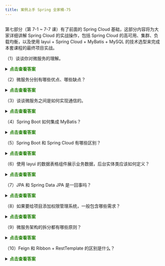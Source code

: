 ```yaml
---
title: 案例上手 Spring 全家桶-75
---
```

<article id="topicContainer" class="column_content"><h2 class="topic_title"></h2><div><p>第七部分（第 7-1 ~ 7-7 课）有了前面的 Spring Cloud 基础，这部分内容将为大家详细讲解 Spring Cloud 的实战操作，包括 Spring Cloud 的高可用、集群、负载均衡，以及使用 layui + Spring Cloud + MyBatis + MySQL 的技术选型来完成本套课程的最终项目实战。</p>
<p>（1）谈谈你对微服务的理解。</p>
<p><details stylecolor=red>
    <summary><b><font color=207f06>点击查看答案</font></b></summary>
    <p></p>
<ul>
<li>简单来说，微服务就是将一个单体应用拆分成若干个小型的服务，协同完成系统功能的一种架构模式，在系统架构层面进行解耦合，将一个复杂问题拆分成若干个简单问题。这样的好处是对于每一个简单问题，开发、维护、部署的难度就降低了很多，可以实现自治，可自主选择最合适的技术框架，提高了项目开发的灵活性。</li>
<li>微服务架构不仅是单纯的拆分，拆分之后的各个微服务之间还要进行通信，否则就无法协同完成需求，也就失去了拆分的意义。不同的微服务之间可以通过某种协议进行通信，相互调用、协同完成功能，并且各服务之间只需要制定统一的协议即可，至于每个微服务是用什么技术框架来实现的，统统不需要关心。这种松耦合的方式使得开发、部署都变得更加灵活，同时系统更容易扩展，降低了开发、运维的难度。</p><dl>
    <dt></dt>
    <dd></dd></dl></details></li>
</ul>
<p>（2）微服务分别有哪些优点、哪些缺点？</p>
<p><details stylecolor=red>
    <summary><b><font color=207f06>点击查看答案</font></b></summary>
    <p>微服务的优点：</p>
<ul>
<li>各个服务之间实现了松耦合，彼此之间不需要关注对方是用什么语言，什么技术开发的，只需要保证自己的接口可以正常访问，通过标准协议可以访问其他微服务的接口即可。</li>
<li>各个微服务之间是独立自治的，只需要专注于做好自己的业务，开发和维护不会影响到其他的微服务，这和单体架构中“牵一发而动全身”相比是有很大优势的。</li>
<li>微服务是一个去中心化的架构方式，相当于用零件去拼接一台机器，如果某个零件出现问题，可以随时进行替换从而保证机器的正常运转，微服务就相当于零件，整个项目就相当于零件组成的机器。</li>
</ul>
<p>微服务的不足：</p>
<ul>
<li>各个服务之间是通过远程调用的方式来完成协作任务的，如果因为某些原因导致远程调用出现问题，导致微服务不可用，就有可能产生级联反应，造成整个系统崩溃。</li>
<li>如果某个需求需要调用多个微服务，如何来保证数据的一致性是一个比较大的问题，这就给给分布式事务处理带来了挑战。</li>
<li>相比较于单体应用开发，微服务的学习难度会增加，对于加入团队的新员工来讲，如何快速掌握上手微服务架构，是他需要面对的问题。</p><dl>
    <dt></dt>
    <dd></dd></dl></details></li>
</ul>
<p>（3）谈谈微服务之间是如何实现通信的。</p>
<p><details stylecolor=red>
    <summary><b><font color=207f06>点击查看答案</font></b></summary>
    <p>远程过程调用（Remote Procedure Invocation）也就是我们常说的服务的注册与发现，直接通过远程过程调用来访问别的 service。</p>
<ul>
<li>优点：简单，因为没有中间件代理，系统更简单。</li>
<li>缺点：只支持请求/响应的模式，不支持其他类型，比如通知、请求/异步响应、发布/订阅、发布/异步响应降低了可用性，因为客户端和服务端在请求过程中必须都是可用的。</li>
</ul>
<p>使用异步消息来做服务间通信，服务间通过消息管道来交换消息，从而通信。</p>
    <dl>
        <dt></dt>
        <dd></dd></dl>
</details></p>
<p>（4）Spring Boot 如何集成 MyBatis？</p>
<p><details stylecolor=red>
    <summary><b><font color=207f06>点击查看答案</font></b></summary>
    <p></p>
<ul>
<li>添加 MyBatis 的 starter maven 依赖</li>
</ul>
<pre><code class="xml language-xml">&lt;dependency&gt;
   &lt;groupId&gt;org.mybatis.spring.boot&lt;/groupId&gt;
   &lt;artifactId&gt;mybatis-spring-boot-starter&lt;/artifactId&gt;
&lt;/dependency&gt;
</code></pre>
<ul>
<li>在 application.yml 配置数据源信息</li>
</ul>
<pre><code class="yaml language-yaml">spring:
  datasource:
    url: jdbc:mysql://localhost:3306/test?useUnicode=true&amp;characterEncoding=UTF-8
    username: root
    password: 19900310
    driver-class-name: com.mysql.cj.jdbc.Driver
mybatis:
  mapper-locations: classpath:/mapping/*.xml
  type-aliases-package: com.southwind.entity
</code></pre>
<ul>
<li>在启动类添加 @MapperScan 注解</li>
</ul>
<pre><code class="java language-java">@SpringBootApplication
@MapperScan("com.southwind.repository")
public class Application {
    public static void main(String[] args) {
        SpringApplication.run(Application.class,args);
    }
}
</code></pre>
<p></p>
    <dl>
        <dt></dt>
        <dd></dd></dl>
</details></p>
<p>（5）Spring Boot 和 Spring Cloud 有哪些区别？</p>
<p><details stylecolor=red>
    <summary><b><font color=207f06>点击查看答案</font></b></summary>
    <p></p>
<ul>
<li>Spring Boot 专注于快速方便地开发单个个体微服务。</li>
<li>Spring Cloud 是关注全局的微服务协调、整理、治理的框架，它将 Spring Boot 开发的单体整合并管理起来。</li>
<li>Spring Boot 可以脱离 Spring Cloud 独立使用开发项目，但是 Spring Cloud 离不开 Spring Boot，属于依赖关系。    </li>
</ul>
<p></p>
    <dl>
        <dt></dt>
        <dd></dd></dl>
</details></p>
<p>（6）使用 layui 的数据表格组件展示业务数据，后台实体类应该如何定义？</p>
<p><details stylecolor=red>
    <summary><b><font color=207f06>点击查看答案</font></b></summary>
    <p></p>
<pre><code class="java language-java">@Data
public class Order {
    private long id;
    private User user;
    private Menu menu;
    private Admin admin;
    private Date date;
    private int state;
}
</code></pre>
<pre><code class="java language-java">@Data
public class OrderVO {
    private int code;
    private String msg;
    private int count;
    private List&lt;Order&gt; data;
}
</code></pre>
<p></p>
    <dl>
        <dt></dt>
        <dd></dd></dl>
</details></p>
<p>（7）JPA 和 Spring Data JPA 是一回事吗？</p>
<p><details stylecolor=red>
    <summary><b><font color=207f06>点击查看答案</font></b></summary>
    <p></p>
<ul>
<li>JPA 和 Spring Data JPA 是完全不同的两个概念，JPA（Java Persistence API）是 Java 持久层规范，定义了一些列 ORM 接口，它本身是不能直接使用的，因为接口需要实现才能使用，Hibernate 框架就是实现 JPA 规范的框架。</li>
<li>Spring Data JPA 是 Spring 框架提供的对 JPA 规范的抽象，通过约定的命名规范完成持久层接口的编写，在不需要实现接口的情况下，就可以实现对数据库的操作。简单理解就是通过 Spring Data JPA，你只需要定义接口而不需要实现，就能完成 CRUD 操作。</li>
<li>Spring Data JPA 本身并不是一个具体实现，它只是一个抽象层，底层还是需要 Hibernate 这样的 JPA 实现来提供支持。</li>
</ul>
<p></p>
    <dl>
        <dt></dt>
        <dd></dd></dl>
</details></p>
<p>（8）如果要给项目添加权限管理系统，一般包含哪些需求？</p>
<p><details stylecolor=red>
    <summary><b><font color=207f06>点击查看答案</font></b></summary>
    <p></p>
<ul>
<li>权限管理：查询，创建，修改，删除</li>
<li>角色管理：查询，创建，修改，删除，添加权限</li>
<li>用户管理：查询，创建，修改，删除，添加角色</li>
</ul>
<p></p>
    <dl>
        <dt></dt>
        <dd></dd></dl>
</details></p>
<p>（9）微服务架构的拆分都有哪些原则？</p>
<p><details stylecolor=red>
    <summary><b><font color=207f06>点击查看答案</font></b></summary>
    <p></p>
<ul>
<li>基于业务逻辑拆分</li>
</ul>
<p>将系统中的业务模块按照职责范围识别出来，每个单独的业务模块拆分为一个独立的服务。</p>
<p>例如，做一个电商系统，可以划分为商品、交易、用户 3 个服务，也可以划分为商品、订单、支付、发货、买家、卖家 6 个服务。</p>
<ul>
<li>基于可扩展拆分</li>
</ul>
<p>将系统中的业务模块按照稳定性排序，将已经成熟和改动不大的服务拆分为稳定服务，将经常变化和迭代的服务拆分为变动服务。稳定服务的粒度可以粗一些，即使逻辑上关联不强的也可以放在一个服务中，例如日志服务、升级服务放在一个子系统中。变动服务的粒度可以细一些，但要注意服务的数量。这种拆分方式是为了提升项目快速迭代的效率，避免变动服务的改动升级影响了成熟的功能。</p>
<ul>
<li>基于可靠性拆分</li>
</ul>
<p>将系统中可靠性要求高的核心服务和可靠性要求低的非核心服务拆分开来，然后重点保证核心服务的高可用。</p>
<ul>
<li>基于性能拆分</li>
</ul>
<p>将性能压力大的模块拆出来，避免影响其他服务，同时对其做性能提升、高可用等优化都更简单高效。例如电商的抢购，排队功能的性能压力很大，就可以将其独立为一个服务。</p>
    <dl>
        <dt></dt>
        <dd></dd></dl>
</details></p>
<p>（10）Feign 和 Ribbon + RestTemplate 的区别是什么？</p>
<p><details stylecolor=red>
    <summary><b><font color=207f06>点击查看答案</font></b></summary>
    <p>Ribbon + RestTemplate 实现了服务调用的负载均衡，相比较于这种方式，使用 Feign 可以直接通过声明式接口的形式来调用服务，非常方便，比 Ribbon 使用起来要更加简便，只需要创建接口并添加相关注解配置，即可实现服务消费的负载均衡。</p>
<p>Feign 的特点</p>
<ul>
<li>Feign 是一个声明式 Web Service 客户端</li>
<li>支持 Feign 注解、JAX-RS 注解、Spring MVC 注解</li>
<li>Feign 基于 Ribbon 实现，使用起来更加简单</li>
<li>Feign 集成了 Hystrix，具备服务熔断功能</p><dl>
    <dt></dt>
    <dd></dd></dl></details></li>
</ul></div></article>